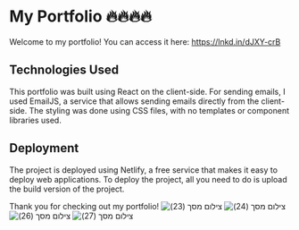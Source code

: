 # My Portfolio 🔥🔥🔥🔥
Welcome to my portfolio! You can access it here: https://lnkd.in/dJXY-crB

## Technologies Used
This portfolio was built using React on the client-side. For sending emails, I used EmailJS, a service that allows sending emails directly from the client-side. The styling was done using CSS files, with no templates or component libraries used.

## Deployment
The project is deployed using Netlify, a free service that makes it easy to deploy web applications. To deploy the project, all you need to do is upload the build version of the project.

Thank you for checking out my portfolio!
![‏‏צילום מסך (23)](https://user-images.githubusercontent.com/87603302/196773392-559e3884-66c6-4266-b4e9-8c1f130ca314.png)
![‏‏צילום מסך (24)](https://user-images.githubusercontent.com/87603302/196773633-40d17cb7-a7c3-49cf-8998-93a5d7dde7d4.png)
![‏‏צילום מסך (26)](https://user-images.githubusercontent.com/87603302/196773658-9d2a241e-a57f-41f6-b3a6-f360948c0fb8.png)
![‏‏צילום מסך (27)](https://user-images.githubusercontent.com/87603302/196773749-7a30e046-771e-473a-989f-efbfe0a674c3.png)


